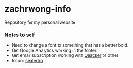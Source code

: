# zachrwong-info
Repository for my personal website

### Notes to self
- Need to change a font to something that has a better bold.
- Get Google Analytics working in the footer.
- Get email subscription working with [Quacker](https://github.com/mreider/quacker) or other
- Inspo: [seatedro](https://seated.ro/)
